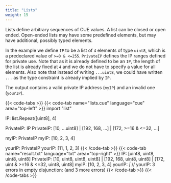 ```yaml
---
title: "Lists"
weight: 15
---
```


Lists define arbitrary sequences of CUE values.
A list can be closed or open ended.
Open-ended lists may have some predefined elements, but may have
additional, possibly typed elements.

In the example we define `IP` to be a list of `4` elements of type `uint8`, which
is a predeclared value of `>=0 & <=255`.
`PrivateIP` defines the IP ranges defined for private use.
Note that as it is already defined to be an `IP`, the length of the list
is already fixed at `4` and we do not have to specify a value for all elements.
Also note that instead of writing `...uint8`, we could have written `...`
as the type constraint is already implied by `IP`.

The output contains a valid private IP address (`myIP`)
and an invalid one (`yourIP`).

{{< code-tabs >}}
{{< code-tab name="lists.cue" language="cue"  area="top-left" >}}
import "list"

IP: list.Repeat([uint8], 4)

PrivateIP: IP
PrivateIP: [10, ...uint8] |
	[192, 168, ...] |
	[172, >=16 & <=32, ...]

myIP: PrivateIP
myIP: [10, 2, 3, 4]

yourIP: PrivateIP
yourIP: [11, 1, 2, 3]
{{< /code-tab >}}
{{< code-tab name="result.txt" language="txt"  area="top-right" >}}
IP: [uint8, uint8, uint8, uint8]
PrivateIP: [10, uint8, uint8, uint8] | [192, 168, uint8, uint8] | [172, uint & >=16 & <=32, uint8, uint8]
myIP: [10, 2, 3, 4]
yourIP: _|_ // yourIP: 3 errors in empty disjunction: (and 3 more errors)
{{< /code-tab >}}
{{< /code-tabs >}}
